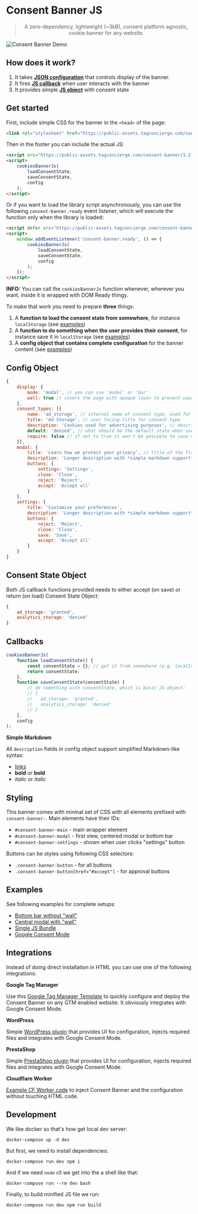 # Consent Banner JS

> <p align="center">A zero-dependency, lightweight (~3kB), consent platform agnostic, cookie banner for any website.</p>

![Consent Banner Demo](assets/consent-banner-js-demo.gif "Consent Banner Demo")

## How does it work?

1. It takes **[JSON configuration](#user-content-config-object)** that controls display of the banner.
2. It fires **[JS callback](#user-content-callbacks)** when user interacts with the banner
3. It provides simple **[JS object](#user-content-consent-state-object)** with consent state


## Get started

First, include simple CSS for the banner in the `<head>` of the page:
```html
<link rel="stylesheet" href="https://public-assets.tagconcierge.com/consent-banner/1.2.1/styles/light.css" />
```

Then in the footer you can include the actual JS:

```html
<script src="https://public-assets.tagconcierge.com/consent-banner/1.2.1/cb.min.js" integrity="sha384-s3Z3P3jRWfGRi77peX7uOoW8f5AbSZ862qubQFqICB7mJ/mGtr1iGt/w986DleFP" crossorigin="anonymous"></script>
<script>
    cookiesBannerJs(
        loadConsentState,
        saveConsentState,
        config
    );
</script>
```

Or if you want to load the library script asynchronously, you can use the following `consent-banner.ready` event listener, which will execute the function only when the library is loaded:
```html
<script defer src="https://public-assets.tagconcierge.com/consent-banner/1.2.1/cb.min.js" integrity="sha384-s3Z3P3jRWfGRi77peX7uOoW8f5AbSZ862qubQFqICB7mJ/mGtr1iGt/w986DleFP" crossorigin="anonymous"></script>
<script>
    window.addEventListener('consent-banner.ready', () => {
        cookiesBannerJs(
            loadConsentState,
            saveConsentState,
            config
        );
    });
</script>
```

**INFO:** You can call the `cookiesBannerJs` function whenever, wherever you want, inside it is wrapped with DOM Ready thingy.

To make that work you need to prepare **three** things:

1. A **function to load the consent state from somewhere**, for instance `localStorage` (see [examples](#examples))
2. A **function to do something when the user provides their consent**, for instance save it in `localStorage` (see [examples](#examples))
3. A **config object that contains complete configuration** for the banner content (see [examples](#examples))


## Config Object

```js
{
    display: {
        mode: 'modal', // you can use 'modal' or 'bar'
        wall: true // covers the page with opaque layer to prevent user interactions
    },
    consent_types: [{
        name: 'ad_storage', // internal name of consent type, used for final JS object
        title: 'Ad Storage', // user facing title for consent type
        description: 'Cookies used for advertising purposes', // description visible in the settings view
        default: 'denied', // what should be the default state when user decides to customize the settings
        require: false // if set to true it won't be possible to save consent without this granted
    }],
    modal: {
        title: 'Learn how we protect your privacy', // title of the first view
        description: 'Longer description with *simple markdown support*.',
        buttons: {
            settings: 'Settings',
            close: 'Close',
            reject: 'Reject',
            accept: 'Accept all'
        }
    },
    settings: {
        title: 'Customise your preferences',
        description: 'Longer description with *simple markdown support*.',
        buttons: {
            reject: 'Reject',
            close: 'Close',
            save: 'Save',
            accept: 'Accept all'
        }
    }
}
```

## Consent State Object

Both JS callback functions provided needs to either accept (on save) or return (on load) Consent State Object:

```js
{
    ad_storage: 'granted',
    analytics_storage: 'denied'
}
```


## Callbacks

```js
cookiesBannerJs(
    function loadConsentState() {
        const consentState = {}; // get it from somewhere (e.g. localStorage);
        return consentState;
    },
    function saveConsentState(consentState) {
        // do something with consentState, which is basic JS object:
        // {
        //   ad_storage: 'granted',
        //   analytics_storage: 'denied'
        // }
    },
    config
);
```

**Simple Markdown**

All `description` fields in config object support simplified Markdown-like syntax:

- [links](https://link)
- **bold** or __bold__
- *italic* or _italic_


## Styling

This banner comes with mininal set of CSS with all elements prefixed with `consent-banner-`.
Main elements have their IDs:

- `#consent-banner-main` - main wrapper element
- `#consent-banner-modal` - first view, centered modal or bottom bar
- `#consent-banner-settings` - shown when user clicks "settings" button

Buttons can be styles using following CSS selectors:

- `.consent-banner-button` - for all buttons
- `.consent-banner-button[href="#accept"]` - for approval buttons

## Examples

See following examples for complete setups:

- [Bottom bar without "wall"](https://tagconcierge.github.io/consent-banner-js/www/bar.html)
- [Central modal with "wall"](https://tagconcierge.github.io/consent-banner-js/www/modal.html)
- [Single JS Bundle](https://tagconcierge.github.io/consent-banner-js/www/bundle.html)
- [Google Consent Mode](https://tagconcierge.github.io/consent-banner-js/www/gtm.html)


## Integrations

Instead of doing direct installation in HTML you can use one of the following integrations:

**Google Tag Manager**

Use this [Google Tag Manager Template](https://github.com/tagconcierge/tagconcierge-gtm-cookies-template) to quickly configure and deploy the Consent Banner on any GTM enabled website. It obviously integrates with Google Consent Mode.

**WordPress**

Simple [WordPress plugin](https://wordpress.org/plugins/gtm-consent-mode-banner/) that provides UI for configuration, injects required files and integrates with Google Consent Mode.

**PrestaShop**

Simple [PrestaShop plugin](https://www.prestashop.com/forums/topic/1085918-free-module-google-tag-manager-consent-mode-banner-free-consentcookies-banner-compatible-with-gtm-consent-mode-dedicated-for-prestashop/) that provides UI for configuration, injects required files and integrates with Google Consent Mode.

**Cloudflare Worker**

[Example CF Worker code](./www/cf-worker-bundle.js) to inject Consent Banner and the configuration without touching HTML code.


## Development

We like docker so that's how get local dev server:

`docker-compose up -d dev`

But first, we need to install dependencies:

`docker-compose run dev npm i`

And if we need `node` cli we get into the a shell like that:

`docker-compose run --rm dev bash`

Finally, to build minified JS file we run:

`docker-compose run dev npm run build`
